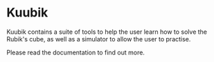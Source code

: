 Kuubik
======
Kuubik contains a suite of tools to help the user learn how to solve the Rubik's cube, as well as a simulator to allow the user to practise.

Please read the documentation to find out more.